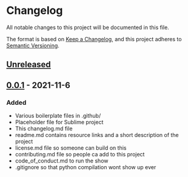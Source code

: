 # Changelog

All notable changes to this project will be documented in this file.

The format is based on [Keep a Changelog](https://keepachangelog.com/en/1.0.0/),
and this project adheres to [Semantic Versioning](https://semver.org/spec/v2.0.0.html).

## [Unreleased]

## [0.0.1] - 2021-11-6
### Added
- Various boilerplate files in .github/
- Placeholder file for Sublime project
- This changelog.md file
- readme.md contains resource links and a short description of the project
- license.md file so someone can build on this
- contributing.md file so people ca add to this project
- code_of_conduct.md to run the show
- .gitignore so that python compilation wont show up ever

[Unreleased]: https://github.com/perryBunn/aualerty/compare/v0.0.1...HEAD
[0.0.1]: https://github.com/perryBunn/aualerty/releases/tag/v0.0.1
